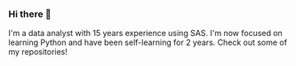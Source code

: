 ### Hi there 👋

I'm a data analyst with 15 years experience using SAS. I'm now focused on learning Python and have been self-learning for 2 years. Check out some of my repositories! 

